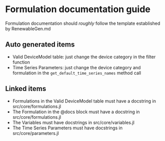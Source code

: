 # Formulation documentation guide

Formulation documentation should *roughly* follow the template established by RenewableGen.md

## Auto generated items

- Valid DeviceModel table: just change the device category in the filter function
- Time Series Parameters: just change the device category and formulation in the `get_default_time_series_names` method call


## Linked items

- Formulations in the Valid DeviceModel table must have a docstring in src/core/formulations.jl
- The Formulation in the @docs block must have a docstring in src/core/formulations.jl
- The Variables must have docstrings in src/core/variables.jl 
- The Time Series Parameters must have docstrings in src/core/parameters.jl
